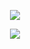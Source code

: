 <p align="center">
  <a href="test">
    <img src="https://skillicons.dev/icons?i=discord" />
  </a>
</p>



<p align="center">
  <a href="https://skillicons.dev">
    <img src="https://skillicons.dev/icons?i=javascript,nodejs,html,css,androidstudio,java" />
  </a>
</p>
